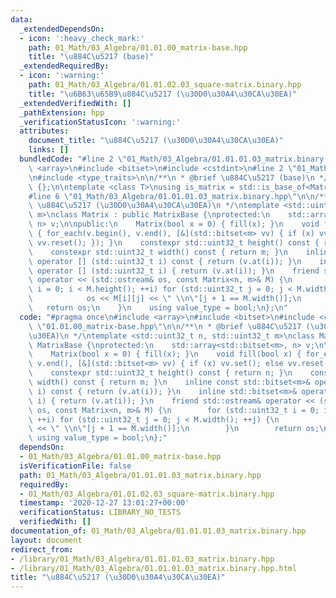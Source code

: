 ```yaml
---
data:
  _extendedDependsOn:
  - icon: ':heavy_check_mark:'
    path: 01_Math/03_Algebra/01.01.00_matrix-base.hpp
    title: "\u884C\u5217 (base)"
  _extendedRequiredBy:
  - icon: ':warning:'
    path: 01_Math/03_Algebra/01.01.02.03_square-matrix.binary.hpp
    title: "\u6B63\u65B9\u884C\u5217 (\u30D0\u30A4\u30CA\u30EA)"
  _extendedVerifiedWith: []
  _pathExtension: hpp
  _verificationStatusIcon: ':warning:'
  attributes:
    document_title: "\u884C\u5217 (\u30D0\u30A4\u30CA\u30EA)"
    links: []
  bundledCode: "#line 2 \"01_Math/03_Algebra/01.01.01.03_matrix.binary.hpp\"\n#include\
    \ <array>\n#include <bitset>\n#include <cstdint>\n#line 2 \"01_Math/03_Algebra/01.01.00_matrix-base.hpp\"\
    \n#include <type_traits>\n\n/**\n * @brief \u884C\u5217 (base)\n */\nclass MatrixBase\
    \ {};\n\ntemplate <class T>\nusing is_matrix = std::is_base_of<MatrixBase, T>;\n\
    #line 6 \"01_Math/03_Algebra/01.01.01.03_matrix.binary.hpp\"\n\n/**\n * @brief\
    \ \u884C\u5217 (\u30D0\u30A4\u30CA\u30EA)\n */\ntemplate <std::uint32_t n, std::uint32_t\
    \ m>\nclass Matrix : public MatrixBase {\nprotected:\n    std::array<std::bitset<m>,\
    \ n> v;\n\npublic:\n    Matrix(bool x = 0) { fill(x); }\n    void fill(bool x)\
    \ { for_each(v.begin(), v.end(), [&](std::bitset<m> vv) { if (x) vv.set(); else\
    \ vv.reset(); }); }\n    constexpr std::uint32_t height() const { return n; }\n\
    \    constexpr std::uint32_t width() const { return m; }\n    inline const std::bitset<m>&\
    \ operator [] (std::uint32_t i) const { return (v.at(i)); }\n    inline std::bitset<m>&\
    \ operator [] (std::uint32_t i) { return (v.at(i)); }\n    friend std::ostream&\
    \ operator << (std::ostream& os, const Matrix<n, m>& M) {\n        for (std::uint32_t\
    \ i = 0; i < M.height(); ++i) for (std::uint32_t j = 0; j < M.width(); ++j) {\n\
    \            os << M[i][j] << \" \\n\"[j + 1 == M.width()];\n        }\n     \
    \   return os;\n    }\n    using value_type = bool;\n};\n"
  code: "#pragma once\n#include <array>\n#include <bitset>\n#include <cstdint>\n#include\
    \ \"01.01.00_matrix-base.hpp\"\n\n/**\n * @brief \u884C\u5217 (\u30D0\u30A4\u30CA\
    \u30EA)\n */\ntemplate <std::uint32_t n, std::uint32_t m>\nclass Matrix : public\
    \ MatrixBase {\nprotected:\n    std::array<std::bitset<m>, n> v;\n\npublic:\n\
    \    Matrix(bool x = 0) { fill(x); }\n    void fill(bool x) { for_each(v.begin(),\
    \ v.end(), [&](std::bitset<m> vv) { if (x) vv.set(); else vv.reset(); }); }\n\
    \    constexpr std::uint32_t height() const { return n; }\n    constexpr std::uint32_t\
    \ width() const { return m; }\n    inline const std::bitset<m>& operator [] (std::uint32_t\
    \ i) const { return (v.at(i)); }\n    inline std::bitset<m>& operator [] (std::uint32_t\
    \ i) { return (v.at(i)); }\n    friend std::ostream& operator << (std::ostream&\
    \ os, const Matrix<n, m>& M) {\n        for (std::uint32_t i = 0; i < M.height();\
    \ ++i) for (std::uint32_t j = 0; j < M.width(); ++j) {\n            os << M[i][j]\
    \ << \" \\n\"[j + 1 == M.width()];\n        }\n        return os;\n    }\n   \
    \ using value_type = bool;\n};"
  dependsOn:
  - 01_Math/03_Algebra/01.01.00_matrix-base.hpp
  isVerificationFile: false
  path: 01_Math/03_Algebra/01.01.01.03_matrix.binary.hpp
  requiredBy:
  - 01_Math/03_Algebra/01.01.02.03_square-matrix.binary.hpp
  timestamp: '2020-12-27 13:01:27+00:00'
  verificationStatus: LIBRARY_NO_TESTS
  verifiedWith: []
documentation_of: 01_Math/03_Algebra/01.01.01.03_matrix.binary.hpp
layout: document
redirect_from:
- /library/01_Math/03_Algebra/01.01.01.03_matrix.binary.hpp
- /library/01_Math/03_Algebra/01.01.01.03_matrix.binary.hpp.html
title: "\u884C\u5217 (\u30D0\u30A4\u30CA\u30EA)"
---
```

